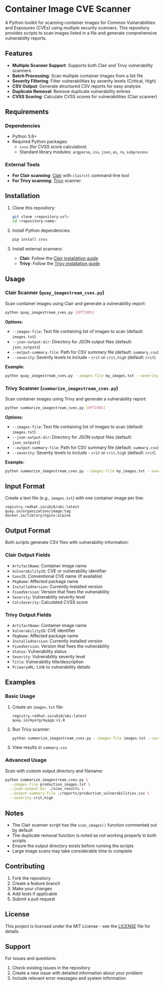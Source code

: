 # Container Image CVE Scanner

A Python toolkit for scanning container images for Common Vulnerabilities and Exposures (CVEs) using multiple security scanners. This repository provides scripts to scan images listed in a file and generate comprehensive vulnerability reports.

## Features

- **Multiple Scanner Support**: Supports both Clair and Trivy vulnerability scanners
- **Batch Processing**: Scan multiple container images from a list file
- **Severity Filtering**: Filter vulnerabilities by severity levels (Critical, High)
- **CSV Output**: Generate structured CSV reports for easy analysis
- **Duplicate Removal**: Remove duplicate vulnerability entries
- **CVSS Scoring**: Calculate CVSS scores for vulnerabilities (Clair scanner)

## Requirements

### Dependencies

- Python 3.6+
- Required Python packages:
  - `cvss` (for CVSS score calculation)
  - Standard library modules: `argparse`, `csv`, `json`, `os`, `re`, `subprocess`

### External Tools

- **For Clair scanning**: [Clair](https://github.com/quay/clair) with `clairctl` command-line tool
- **For Trivy scanning**: [Trivy](https://github.com/aquasecurity/trivy) scanner

## Installation

1. Clone this repository:
   ```bash
   git clone <repository-url>
   cd <repository-name>
   ```

2. Install Python dependencies:
   ```bash
   pip install cvss
   ```

3. Install external scanners:
   - **Clair**: Follow the [Clair installation guide](https://github.com/quay/clair)
   - **Trivy**: Follow the [Trivy installation guide](https://aquasecurity.github.io/trivy/latest/getting-started/installation/)

## Usage

### Clair Scanner (`quay_imagestream_cves.py`)

Scan container images using Clair and generate a vulnerability report:

```bash
python quay_imagestream_cves.py [OPTIONS]
```

**Options:**
- `--images-file`: Text file containing list of images to scan (default: `images.txt`)
- `--json-output-dir`: Directory for JSON output files (default: `json_outputs`)
- `--output-summary-file`: Path for CSV summary file (default: `summary.csv`)
- `--severity`: Severity levels to include - `crit` or `crit,high` (default: `crit`)

**Example:**
```bash
python quay_imagestream_cves.py --images-file my_images.txt --severity crit,high --output-summary-file vulnerabilities.csv
```

### Trivy Scanner (`summarize_imagestream_cves.py`)

Scan container images using Trivy and generate a vulnerability report:

```bash
python summarize_imagestream_cves.py [OPTIONS]
```

**Options:**
- `--images-file`: Text file containing list of images to scan (default: `images.txt`)
- `--json-output-dir`: Directory for JSON output files (default: `json_outputs`)
- `--output-summary-file`: Path for CSV summary file (default: `summary.csv`)
- `--severity`: Severity levels to include - `crit` or `crit,high` (default: `crit`)

**Example:**
```bash
python summarize_imagestream_cves.py --images-file my_images.txt --severity crit,high --output-summary-file trivy_report.csv
```

## Input Format

Create a text file (e.g., `images.txt`) with one container image per line:

```
registry.redhat.io/ubi8/ubi:latest
quay.io/organization/image:tag
docker.io/library/nginx:alpine
```

## Output Format

Both scripts generate CSV files with vulnerability information:

### Clair Output Fields
- `ArtifactName`: Container image name
- `VulnerabilityID`: CVE or vulnerability identifier
- `ConvID`: Conventional CVE name (if available)
- `PkgName`: Affected package name
- `InstalledVersion`: Currently installed version
- `FixedVersion`: Version that fixes the vulnerability
- `Severity`: Vulnerability severity level
- `CalcSeverity`: Calculated CVSS score

### Trivy Output Fields
- `ArtifactName`: Container image name
- `VulnerabilityID`: CVE identifier
- `PkgName`: Affected package name
- `InstalledVersion`: Currently installed version
- `FixedVersion`: Version that fixes the vulnerability
- `Status`: Vulnerability status
- `Severity`: Vulnerability severity level
- `Title`: Vulnerability title/description
- `PrimaryURL`: Link to vulnerability details

## Examples

### Basic Usage

1. Create an `images.txt` file:
   ```
   registry.redhat.io/ubi8/ubi:latest
   quay.io/myorg/myapp:v1.0
   ```

2. Run Trivy scanner:
   ```bash
   python summarize_imagestream_cves.py --images-file images.txt --severity crit,high
   ```

3. View results in `summary.csv`

### Advanced Usage

Scan with custom output directory and filename:

```bash
python summarize_imagestream_cves.py \
  --images-file production_images.txt \
  --json-output-dir ./scan_results \
  --output-summary-file ./reports/production_vulnerabilities.csv \
  --severity crit,high
```

## Notes

- The Clair scanner script has the `scan_images()` function commented out by default
- The duplicate removal function is noted as not working properly in both scripts
- Ensure the output directory exists before running the scripts
- Large image scans may take considerable time to complete

## Contributing

1. Fork the repository
2. Create a feature branch
3. Make your changes
4. Add tests if applicable
5. Submit a pull request

## License

This project is licensed under the MIT License - see the [LICENSE](LICENSE) file for details.

## Support

For issues and questions:
1. Check existing issues in the repository
2. Create a new issue with detailed information about your problem
3. Include relevant error messages and system information
